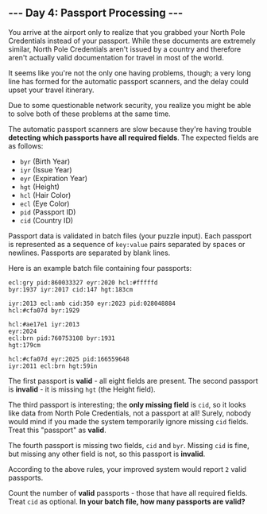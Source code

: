 ## --- Day 4: Passport Processing ---
You arrive at the airport only to realize that you grabbed your North Pole Credentials instead of your passport. While these documents are extremely similar, North Pole Credentials aren't issued by a country and therefore aren't actually valid documentation for travel in most of the world.
 
It seems like you're not the only one having problems, though; a very long line has formed for the automatic passport scanners, and the delay could upset your travel itinerary.
 
Due to some questionable network security, you realize you might be able to solve both of these problems at the same time.
 
The automatic passport scanners are slow because they're having trouble **detecting which passports have all required fields**. The expected fields are as follows:
 
- `byr` (Birth Year)
- `iyr` (Issue Year)
- `eyr` (Expiration Year)
- `hgt` (Height)
- `hcl` (Hair Color)
- `ecl` (Eye Color)
- `pid` (Passport ID)
- `cid` (Country ID)
 
Passport data is validated in batch files (your puzzle input). Each passport is represented as a sequence of `key:value` pairs separated by spaces or newlines. Passports are separated by blank lines.
 
Here is an example batch file containing four passports:
 
```
ecl:gry pid:860033327 eyr:2020 hcl:#fffffd
byr:1937 iyr:2017 cid:147 hgt:183cm

iyr:2013 ecl:amb cid:350 eyr:2023 pid:028048884
hcl:#cfa07d byr:1929

hcl:#ae17e1 iyr:2013
eyr:2024
ecl:brn pid:760753108 byr:1931
hgt:179cm

hcl:#cfa07d eyr:2025 pid:166559648
iyr:2011 ecl:brn hgt:59in
```
 
The first passport is **valid** - all eight fields are present. The second passport is **invalid** - it is missing `hgt` (the Height field).
 
The third passport is interesting; the **only missing field** is `cid`, so it looks like data from North Pole Credentials, not a passport at all! Surely, nobody would mind if you made the system temporarily ignore missing `cid` fields. Treat this "passport" as **valid**.
 
The fourth passport is missing two fields, `cid` and `byr`. Missing `cid` is fine, but missing any other field is not, so this passport is **invalid**.
 
According to the above rules, your improved system would report `2` valid passports.
 
Count the number of **valid** passports - those that have all required fields. Treat `cid` as optional. **In your batch file, how many passports are valid?**
 